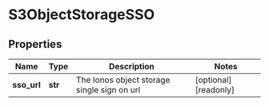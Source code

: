 # S3ObjectStorageSSO

## Properties
| Name | Type | Description | Notes |
| ------------ | ------------- | ------------- | ------------- |
| **sso_url** | **str** | The Ionos object storage single sign on url | [optional] [readonly]  |


